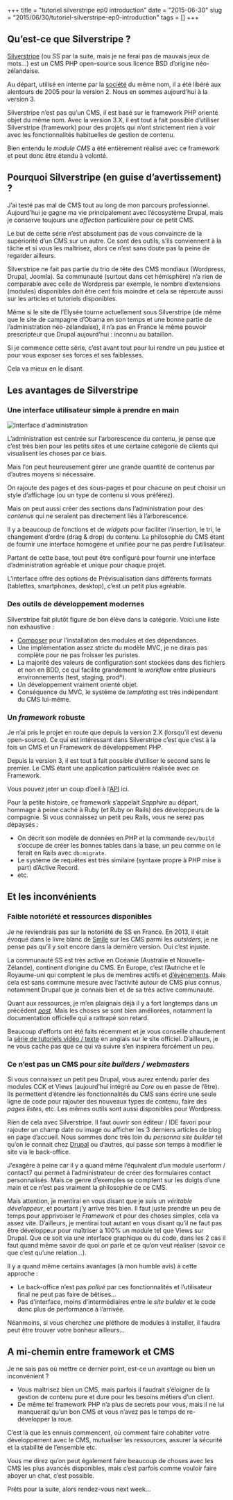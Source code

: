 +++
title = "tutoriel silverstripe ep0 introduction"
date = "2015-06-30"
slug = "2015/06/30/tutoriel-silverstripe-ep0-introduction"
tags = []
+++
## Qu’est-ce que Silverstripe ?

[Silverstripe](http://www.silverstripe.org) (ou SS par la suite, mais je ne ferai pas de mauvais jeux de mots...) est un CMS PHP open-source sous licence BSD d’origine néo-zélandaise.

Au départ, utilisé en interne par la [société](http://www.silverstripe.com) du même nom, il a été libéré aux alentours de 2005 pour la version 2. Nous en sommes aujourd’hui à la version 3.

Silverstripe n’est pas qu’un CMS, il est basé sur le framework PHP orienté objet du même nom. Avec la version 3.X, il est tout à fait possible d’utiliser Silverstripe (framework) pour des projets qui n’ont strictement rien à voir avec les fonctionnalités habituelles de gestion de contenu.

Bien entendu le _module CMS_ a été entièrement réalisé avec ce framework et peut donc être étendu à volonté.

## Pourquoi Silverstripe (en guise d’avertissement) ?

J’ai testé pas mal de CMS tout au long de mon parcours professionnel. Aujourd’hui je gagne ma vie principalement avec l’écosystème Drupal, mais je conserve toujours une _affection_ particulière pour ce petit CMS.

Le but de cette série n’est absolument pas de vous convaincre de la supériorité d’un CMS sur un autre. Ce sont des outils, s’ils conviennent à la tâche et si vous les maîtrisez, alors ce n’est sans doute pas la peine de regarder ailleurs.

Silverstripe ne fait pas partie du trio de tête des CMS mondiaux (Wordpress, Drupal, Joomla). Sa communauté (surtout dans cet hémisphère) n’a rien de comparable avec celle de Wordpress par exemple, le nombre d’extensions (modules) disponibles doit être cent fois moindre et cela se répercute aussi sur les articles et tutoriels disponibles.

Même si le site de l’Elysée tourne actuellement sous Silverstripe (de même que le site de campagne d’Obama en son temps et une bonne partie de l’administration néo-zélandaise), il n’a pas en France le même pouvoir prescripteur que Drupal aujourd’hui : inconnu au bataillon.

Si je commence cette série, c’est avant tout pour lui rendre un peu justice et pour vous exposer ses forces et ses faiblesses.

Cela va mieux en le disant.

## Les avantages de Silverstripe

### Une interface utilisateur simple à prendre en main

![](http://userhelp.silverstripe.org//src/framework_3.1/docs/en/_images/Basic-Overview_2.jpg "Interface d'administration")

L’administration est centrée sur l’arborescence du contenu, je pense que c’est très bien pour les petits sites et une certaine catégorie de clients qui visualisent les choses par ce biais.

Mais l’on peut heureusement gérer une grande quantité de contenus par d’autres moyens si nécessaire.

On rajoute des pages et des sous-pages et pour chacune on peut choisir un style d’affichage (ou un type de contenu si vous préférez).

Mais on peut aussi créer des sections dans l’administration pour des _contenus_ qui ne seraient pas directement liés à l’arborescence.

Il y a beaucoup de fonctions et de _widgets_ pour faciliter l’insertion, le tri, le changement d’ordre (drag & drop) du contenu. La philosophie du CMS étant de fournir une interface homogène et unifiée pour ne pas perdre l’utilisateur.

Partant de cette base, tout peut être configuré pour fournir une interface d’administration agréable et unique pour chaque projet.

L’interface offre des options de Prévisualisation dans différents formats (tablettes, smartphones, desktop), c’est un petit plus agréable.

### Des outils de développement modernes

Silverstripe fait plutôt figure de bon élève dans la catégorie. Voici une liste non exhaustive :

- [Composer](https://getcomposer.org/) pour l’installation des modules et des dépendances.
- Une implémentation assez stricte du modèle MVC, je ne dirais pas complète pour ne pas froisser les puristes.
- La majorité des valeurs de configuration sont stockées dans des fichiers et non en BDD, ce qui facilite grandement le _workflow_ entre plusieurs environnements (test, staging, prod°).
- Un développement vraiment orienté objet.
- Conséquence du MVC, le système de _templating_ est très indépendant du CMS lui-même.

### Un _framework_ robuste

Je n’ai pris le projet en route que depuis la version 2.X (lorsqu’il est devenu open-source). Ce qui est intéressant dans Silverstripe c’est que c’est à la fois un CMS et un Framework de développement PHP.

Depuis la version 3, il est tout à fait possible d’utiliser le second sans le premier. Le CMS étant une application particulière réalisée avec ce Framework.

Vous pouvez jeter un coup d’oeil à l’[API](http://api.silverstripe.org/3.2/) ici.

Pour la petite histoire, ce framework s’appelait _Sapphire_ au départ, hommage à peine caché à Ruby (et Ruby on Rails) des développeurs de la compagnie. Si vous connaissez un petit peu Rails, vous ne serez pas dépaysés :

- On décrit son modèle de données en PHP et la commande `dev/build` s’occupe de créer les bonnes tables dans la base, un peu comme on le ferait en Rails avec `db:migrate`.
- Le système de requêtes est très similaire (syntaxe propre à PHP mise à part) d’Active Record.
- etc.

## Et les inconvénients

### Faible notoriété et ressources disponibles

Je ne reviendrais pas sur la notoriété de SS en France. En 2013, il était évoqué dans le livre blanc de [Smile](http://www.open-source-guide.com/Solutions/Applications/Cms/Silverstripe) sur les CMS parmi les _outsiders_, je ne pense pas qu’il y soit encore dans la dernière version. Oui c’est injuste.

La communauté SS est très active en Océanie (Australie et Nouvelle-Zélande), continent d’origine du CMS. En Europe, c’est l’Autriche et le Royaume-uni qui comptent le plus de membres actifs et [d’évènements](http://www.meetup.com/SilverStripe-Europe-Meetup/). Mais cela est sans commune mesure avec l’activité autour de CMS plus connus, notamment Drupal que je connais bien et de sa très active communauté.

Quant aux ressources, je m’en plaignais déjà il y a fort longtemps dans un précédent [_post_](http://ludovic.coullet.net/quelques-commentaires-sur-silverstripe/). Mais les choses se sont bien améliorées, notamment la documentation officielle qui a rattrapé son retard.

Beaucoup d’efforts ont été faits récemment et je vous conseille chaudement la [série de tutoriels vidéo / texte](http://www.silverstripe.org/learn/lessons/) en anglais sur le site officiel. D’ailleurs, je ne vous cache pas que ce qui va suivre s’en inspirera forcément un peu.

### Ce n’est pas un CMS pour _site builders / webmasters_

Si vous connaissez un petit peu Drupal, vous aurez entendu parler des modules CCK et Views (aujourd’hui intégré au _Core_ ou en passe de l’être). Ils permettent d’étendre les fonctionnalités du CMS sans écrire une seule ligne de code pour rajouter des nouveaux types de contenu, faire des _pages listes_, etc. Les mêmes outils sont aussi disponibles pour Wordpress.

Rien de cela avec Silverstripe. Il faut ouvrir son éditeur / IDE favori pour rajouter un champ date ou image ou afficher les 3 derniers articles de blog en page d’accueil. Nous sommes donc très loin du _personna site builder_ tel qu’on le connait chez [Drupal](https://www.drupal.org/site-building) ou d’autres, qui passe son temps à modifier le site via le back-office.

J’exagère à peine car il y a quand même l’équivalent d’un module userform / contact7 qui permet à l’administrateur de créer des formulaires contact personnalisés. Mais ce genre d’exemples se comptent sur les doigts d’une main et ce n’est pas vraiment la philosophie de ce CMS.

Mais attention, je mentirai en vous disant que je suis un _véritable développeur_, et pourtant j’y arrive très bien. Il faut juste prendre un peu de temps pour apprivoiser le _Framework_ et pour des choses simples, cela va assez vite. D’ailleurs, je mentirai tout autant en vous disant qu’il ne faut pas être développeur pour maîtriser à 100% un module tel que Views sur Drupal. Que ce soit via une interface graphique ou du code, dans les 2 cas il faut quand même savoir de quoi on parle et ce qu’on veut réaliser (savoir ce que c’est qu’une relation…).

Il y a quand même certains avantages (à mon humble avis) à cette approche :

* Le back-office n’est pas _pollué_ par ces fonctionnalités et l’utilisateur final ne peut pas faire de bêtises…
* Pas d’interface, moins d’intermédiaires entre le _site builder_ et le code donc plus de performance à l’arrivée.

Néanmoins, si vous cherchez une pléthore de modules à installer, il faudra peut être trouver votre bonheur ailleurs…

## A mi-chemin entre framework et CMS

Je ne sais pas où mettre ce dernier point, est-ce un avantage ou bien un inconvénient ?

* Vous maîtrisez bien un CMS, mais parfois il faudrait s’éloigner de la gestion de contenu pure et dure pour les besoins métiers d’un client.
* De même tel framework PHP n’a plus de secrets pour vous, mais il ne lui manquerait qu’un bon CMS et vous n’avez pas le temps de re-développer la roue.

C’est là que les ennuis commencent, où comment faire cohabiter votre développement avec le CMS, mutualiser les ressources, assurer la sécurité et la stabilité de l’ensemble etc.

Vous me direz qu’on peut également faire beaucoup de choses avec les CMS les plus avancés disponibles, mais c’est parfois comme vouloir faire aboyer un chat, c’est possible.

Prêts pour la suite, alors rendez-vous next week…
